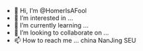- 👋 Hi, I’m @HomerIsAFool
- 👀 I’m interested in ...
- 🌱 I’m currently learning ...
- 💞️ I’m looking to collaborate on ...
- 📫 How to reach me ... china NanJing SEU

<!---
HomerIsAFool/HomerIsAFool is a ✨ special ✨ repository because its `README.md` (this file) appears on your GitHub profile.
You can click the Preview link to take a look at your changes.
--->
